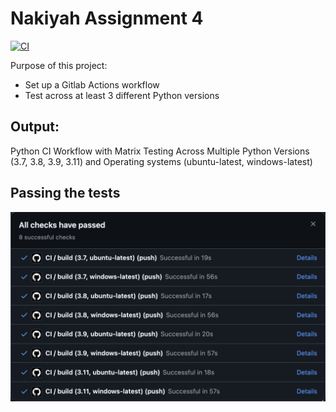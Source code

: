 # Nakiyah Assignment 4

[![CI](https://github.com/nogibjj/Nakiyah_Assignment4/actions/workflows/cicd.yml/badge.svg)](https://github.com/nogibjj/Nakiyah_Assignment4/actions/workflows/cicd.yml)

 Purpose of this project:
- Set up a Gitlab Actions workflow
- Test across at least 3 different Python versions

## Output:
Python CI Workflow with Matrix Testing Across Multiple Python Versions (3.7, 3.8, 3.9, 3.11) and Operating systems (ubuntu-latest, windows-latest)

## Passing the tests
![PassingChecks](ChecksPassed.png)